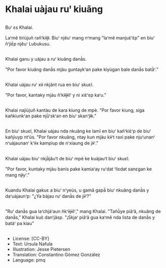 # Khalai uàjau ruꞌ kiuãng

##
Buꞌ ɛs Khalai.

Laꞌmẽ tiriùjuñ rañꞌkiɨ̃jɨ̃. Biuꞌ njẽuꞌ mang nꞌmang "laꞌmẽ manjuɛ̃ꞌɛ̃p" en biuꞌ ñꞌjiɛ̃̀p njẽuꞌ Lubukusu.

##
Khalai ganu y uàjau a ruꞌ kiuãng danã̀s.

"Por favor kiuãng danã̀s mjàu guntaykꞌan pake kiyùgan bale danã̀s batã̀ꞌ."

##
Khalai uàjau ruꞌ xiɨ nkjãnt rua en biuꞌ skuɛl.

"Por favor, kantaky mjàu ñꞌkiɨ̃jɨ̃ilꞌ y ni xiɛ̀ꞌɛp kaꞌu."

##
Khalai najiùjuñ kantàu de kara kiung de mpè. "Por favor kiung, siga kañkiunkꞌan pake njũ̀ꞌskꞌan en biuꞌ skanꞌjɨ̃k."

##
En biuꞌ skuɛl, Khalai uàjau nda nkuãng ke lamĩ en biuꞌ kañꞌkiɛ̀ꞌp de biuꞌ kañjiuyp ntꞌùs. "Por favor nkuãng, ntay kun mjàu kiɨꞌt raxì pake njuꞌunanꞌ nꞌuàjaunanꞌ kꞌiɨx kampiup de nꞌxiaung de jiɨꞌ."

##
Khalai uàjau biuꞌ nkjã̀jãuꞌt de biuꞌ mpè ke kuàjauꞌt biuꞌ skuɛl.

"Por favor, kuntaky mjàu banis pake kamiaꞌay ruꞌdat ꞌliɛdat sanɛgan ke mang njɨ̃yꞌ."

##
Kuandu Khalai gakuɛ a biuꞌ nꞌyeùs, u gamã gapã̀ biuꞌ nkuãng danã̀s y daꞌuàjaunꞌp: "¿Ya bàjau ruꞌ danã̀s de jiɨꞌ?"

##
"Ruꞌ danã̀s gua laꞌchjàꞌaun ñkꞌiɨjɨilꞌ," mang Khalai. "Tañũ̀ye piãꞌã, nkuãng de danã̀s," Khalai kuɛ̀ danꞌjãsp. "¡Skjaꞌ piãꞌã gua kaꞌmẽ nda lista de danã̀s y batàꞌ pa kiau"

##
* License: [CC-BY]
* Text: Ursula Nafula
* Illustration: Jesse Pietersen
* Translation: Constantino Gómez González
* Language: pmq
